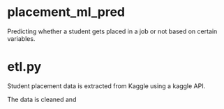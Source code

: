 # placement_ml_pred
Predicting whether a student gets placed in a job or not based on certain variables.

# etl.py 
Student placement data is extracted from Kaggle using a kaggle API.

The data is cleaned and 


